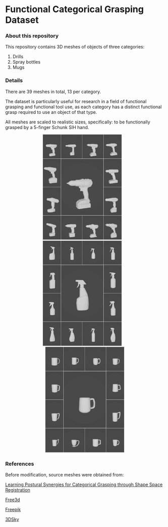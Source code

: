 # Functional Categorical Grasping Dataset


### About this repository

This repository contains 3D meshes of objects of three categories:
1. Drills
2. Spray bottles
3. Mugs


### Details

There are 39 meshes in total, 13 per category.

The dataset is particularly useful for research in a field of functional grasping and functional tool use, as each category has a distinct functional grasp required to use an object of that type.

All meshes are scaled to realistic sizes, specifically: to be functionally grasped by a 5-finger Schunk SIH hand.

<p align="middle">
  <img src="images/drills.png" width="250" /> &nbsp;&nbsp;&nbsp;
  <img src="images/spray_bottles.png" width="250" /> &nbsp;&nbsp;&nbsp;
  <img src="images/mugs.png" width="250" />
</p>

### References

Before modification, source meshes were obtained from:

[Learning Postural Synergies for Categorical Grasping through
Shape Space Registration](https://www.ais.uni-bonn.de/papers/Humanoids_2018_Rodriguez.pdf)

[Free3d](https://free3d.com)

[Freepik](https://www.freepik.com)

[3DSky](https://3dsky.org)

